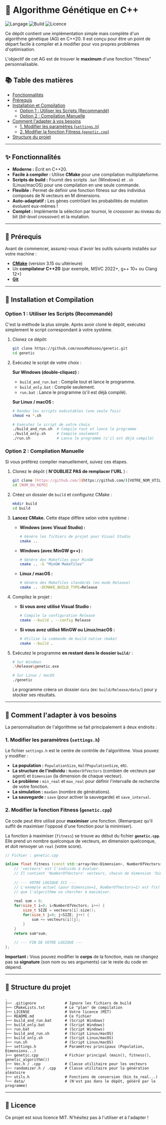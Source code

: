 # 🧬 Algorithme Génétique en C++

![Langage](https://img.shields.io/badge/C%2B%2B-20-blue.svg)
![Build](https://img.shields.io/badge/build-CMake-green.svg)
![Licence](https://img.shields.io/badge/license-MIT-lightgrey.svg)

Ce dépôt contient une implémentation simple mais complète d'un algorithme génétique (AG) en C++20. Il est conçu pour être un point de départ facile à compiler et à modifier pour vos propres problèmes d'optimisation.

L'objectif de cet AG est de trouver le **maximum** d'une fonction "fitness" personnalisable.

## 📚 Table des matières

* [Fonctionnalités](#-fonctionnalités)
* [Prérequis](#-prérequis)
* [Installation et Compilation](#-installation-et-compilation)
    * [Option 1 : Utiliser les Scripts (Recommandé)](#option-1--utiliser-les-scripts-recommandé)
    * [Option 2 : Compilation Manuelle](#option-2--compilation-manuelle)
* [Comment l'adapter à vos besoins](#-comment-ladapter-à-vos-besoins)
    * [1. Modifier les paramètres (`settings.h`)](#1-modifier-les-paramètres-settingsh)
    * [2. Modifier la fonction Fitness (`genetic.cpp`)](#2-modifier-la-fonction-fitness-geneticcpp)
* [Structure du projet](#-structure-du-projet)

---

## ✨ Fonctionnalités

* **Moderne :** Écrit en C++20.
* **Facile à compiler :** Utilise **CMake** pour une compilation multiplateforme.
* **Scripts de build :** Fournit des scripts `.bat` (Windows) et `.sh` (Linux/macOS) pour une compilation en une seule commande.
* **Flexible :** Permet de définir une fonction fitness sur des individus composés de N vecteurs en M dimensions.
* **Auto-adaptatif :** Les gènes contrôlant les probabilités de mutation évoluent eux-mêmes !
* **Complet :** Implémente la sélection par tournoi, le *crossover* au niveau du bit (*bit-level crossover*) et la mutation.

---

## 🔧 Prérequis

Avant de commencer, assurez-vous d'avoir les outils suivants installés sur votre machine :

* [**CMake**](https://cmake.org/download/) (version 3.15 ou ultérieure)
* Un **compilateur C++20** (par exemple, MSVC 2022+, g++ 10+ ou Clang 12+)
* [**Git**](https://git-scm.com/)

---

## 🚀 Installation et Compilation

### Option 1 : Utiliser les Scripts (Recommandé)

C'est la méthode la plus simple. Après avoir cloné le dépôt, exécutez simplement le script correspondant à votre système.

1.  Clonez ce dépôt:
    ```bash
    git clone https://github.com/ooooMaXoooo/genetic.git
    cd genetic
    ```

2.  Exécutez le script de votre choix :

    **Sur Windows (double-cliquez) :**
    * `build_and_run.bat` : Compile tout et lance le programme.
    * `build_only.bat` : Compile seulement.
    * `run.bat` : Lance le programme (s'il est déjà compilé).

    **Sur Linux / macOS :**
    ```bash
    # Rendez les scripts exécutables (une seule fois)
    chmod +x *.sh

    # Exécutez le script de votre choix
    ./build_and_run.sh  # Compile tout et lance le programme
    ./build_only.sh     # Compile seulement
    ./run.sh            # Lance le programme (s'il est déjà compilé)
    ```

### Option 2 : Compilation Manuelle

Si vous préférez compiler manuellement, suivez ces étapes.

1.  Clonez le dépôt ( **N'OUBLIEZ PAS de remplacer l'URL** ) :
    ```bash
    git clone [https://github.com/](https://github.com/)[VOTRE_NOM_UTILISATEUR_GIT]/[NOM_DU_REPO.git]
    cd [NOM_DU_REPO]
    ```

2.  Créez un dossier de `build` et configurez CMake :
    ```bash
    mkdir build
    cd build
    ```

3.  **Lancez CMake.** Cette étape diffère selon votre système :

    * **Windows (avec Visual Studio) :**
        ```bash
        # Génère les fichiers de projet pour Visual Studio
        cmake ..
        ```
    * **Windows (avec MinGW g++) :**
        ```bash
        # Génère des Makefiles pour MinGW
        cmake .. -G "MinGW Makefiles"
        ```
    * **Linux / macOS :**
        ```bash
        # Génère des Makefiles standards (en mode Release)
        cmake .. -DCMAKE_BUILD_TYPE=Release
        ```

4.  Compilez le projet :
    * **Si vous avez utilisé Visual Studio :**
        ```bash
        # Compile la configuration Release
        cmake --build . --config Release
        ```
    * **Si vous avez utilisé MinGW ou Linux/macOS :**
        ```bash
        # Utilise la commande de build native (make)
        cmake --build .
        ```

5.  Exécutez le programme **en restant dans le dossier `build/`** :
    ```bash
    # Sur Windows
    .\Release\genetic.exe

    # Sur Linux / macOS
    ./genetic
    ```
    Le programme créera un dossier `data` (ex: `build/Release/data/`) pour y stocker ses résultats.

---

## 🔧 Comment l'adapter à vos besoins

La personnalisation de l'algorithme se fait principalement à deux endroits :

### 1. Modifier les paramètres (`settings.h`)

Le fichier `settings.h` est le centre de contrôle de l'algorithme. Vous pouvez y modifier :

* **La population :** `PopulationSize`, `HalfPopulationSize`, etc.
* **La structure de l'individu :** `NumberOfVectors` (combien de vecteurs par agent) et `Dimension` (la dimension de chaque vecteur).
* **Le problème :** `min_real` et `max_real` pour définir l'intervalle de recherche de votre fonction.
* **La simulation :** `maxGen` (nombre de générations).
* **La sauvegarde :** `save` (pour activer la sauvegarde) et `save_interval`.

### 2. Modifier la fonction Fitness (`genetic.cpp`)

Ce code peut être utilisé pour **maximiser** une fonction. (Remarquez qu'il suffit de maximiser l'opposé d'une fonction pour la minimiser).

La fonction à maximiser (`fitness`) se trouve au début du fichier **`genetic.cpp`**. Elle prend un nombre quelconque de vecteurs, en dimension quelconque, et doit renvoyer un `real` (votre score).

```cpp
// Fichier : genetic.cpp

inline float fitness (const std::array<Vec<Dimension>, NumberOfVectors>& vecteurs) { 
    // 'vecteurs' est l'individu à évaluer.
    // Il contient 'NumberOfVectors' vecteurs, chacun de dimension 'Dimension'.
    
    // --- VOTRE LOGIQUE ICI ---
    // L'exemple actuel (pour Dimension=1, NumberOfVectors=1) est f(x) = x²
    // que l'algorithme va chercher à maximiser.
    
    real sum = 0;   
    for(size_t i=0; i<NumberOfVectors; i++) {
        size_t SIZE = vecteurs[i].size();
        for(size_t j=0; j<SIZE; j++) {
            sum += vecteurs[i][j];
        }
    }
    return sum*sum;
    
    // --- FIN DE VOTRE LOGIQUE ---
};
````

**Important :** Vous pouvez modifier le **corps** de la fonction, mais ne changez pas sa **signature** (son nom ou ses arguments) car le reste du code en dépend.

-----

## 📁 Structure du projet

```
.
├── .gitignore             # Ignore les fichiers de build
├── CMakeLists.txt         # Le "plan" de compilation
├── LICENSE                # Votre licence (MIT)
├── README.md              # Ce fichier
├── build_and_run.bat      # (Script Windows)
├── build_only.bat         # (Script Windows)
├── run.bat                # (Script Windows)
├── build_and_run.sh       # (Script Linux/macOS)
├── build_only.sh          # (Script Linux/macOS)
├── run.sh                 # (Script Linux/macOS)
├── settings.h             # Paramètres principaux (Population, Dimensions...)
├── genetic.cpp            # Fichier principal (main(), fitness(), genetic_algorithm())
├── Vec.h / .cpp           # Classe utilitaire pour les vecteurs
├── randomizer.h / .cpp    # Classe utilitaire pour la génération aléatoire
├── utils.h                # Fonctions de conversion (bin_to_real...)
└── data/                  # (N'est pas dans le dépôt, généré par le programme)
```

-----

## 📄 Licence

Ce projet est sous licence MIT. N'hésitez pas à l'utiliser et à l'adapter \!
